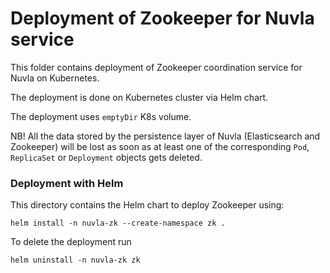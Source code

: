 # Deployment of Zookeeper for Nuvla service

This folder contains deployment of Zookeeper coordination service for Nuvla on
Kubernetes.

The deployment is done on Kubernetes cluster via Helm chart.
 
The deployment uses `emptyDir` K8s volume.

NB! All the data stored by the persistence layer of Nuvla (Elasticsearch and
Zookeeper) will be lost as soon as at least one of the corresponding `Pod`,
`ReplicaSet` or `Deployment` objects gets deleted.

### Deployment with Helm

This directory contains the Helm chart to deploy Zookeeper using:

```
helm install -n nuvla-zk --create-namespace zk .
```

To delete the deployment run

```
helm uninstall -n nuvla-zk zk
```
